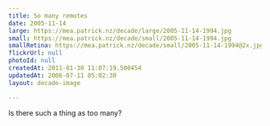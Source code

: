 ```yaml
---
title: So many remotes
date: 2005-11-14
large: https://mea.patrick.nz/decade/large/2005-11-14-1994.jpg
small: https://mea.patrick.nz/decade/small/2005-11-14-1994.jpg
smallRetina: https://mea.patrick.nz/decade/small/2005-11-14-1994@2x.jpg
flickrUrl: null
photoId: null
createdAt: 2011-01-30 11:07:19.500454
updatedAt: 2006-07-11 05:02:30
layout: decade-image

---
```

Is there such a thing as too many?
